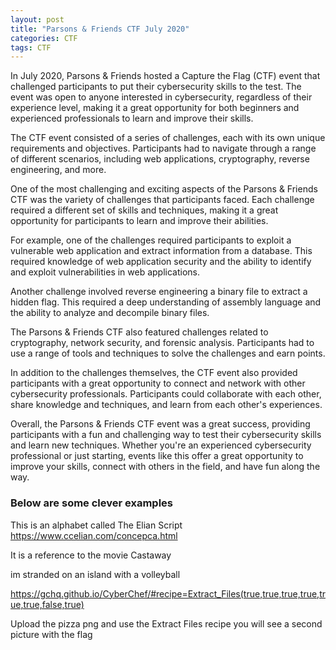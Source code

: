 ```yaml
---
layout: post
title: "Parsons & Friends CTF July 2020"
categories: CTF
tags: CTF
---
```


In July 2020, Parsons & Friends hosted a Capture the Flag (CTF) event that challenged participants to put their cybersecurity skills to the test. The event was open to anyone interested in cybersecurity, regardless of their experience level, making it a great opportunity for both beginners and experienced professionals to learn and improve their skills.

The CTF event consisted of a series of challenges, each with its own unique requirements and objectives. Participants had to navigate through a range of different scenarios, including web applications, cryptography, reverse engineering, and more.

One of the most challenging and exciting aspects of the Parsons & Friends CTF was the variety of challenges that participants faced. Each challenge required a different set of skills and techniques, making it a great opportunity for participants to learn and improve their abilities.

For example, one of the challenges required participants to exploit a vulnerable web application and extract information from a database. This required knowledge of web application security and the ability to identify and exploit vulnerabilities in web applications.

Another challenge involved reverse engineering a binary file to extract a hidden flag. This required a deep understanding of assembly language and the ability to analyze and decompile binary files.

The Parsons & Friends CTF also featured challenges related to cryptography, network security, and forensic analysis. Participants had to use a range of tools and techniques to solve the challenges and earn points.

In addition to the challenges themselves, the CTF event also provided participants with a great opportunity to connect and network with other cybersecurity professionals. Participants could collaborate with each other, share knowledge and techniques, and learn from each other's experiences.

Overall, the Parsons & Friends CTF event was a great success, providing participants with a fun and challenging way to test their cybersecurity skills and learn new techniques. Whether you're an experienced cybersecurity professional or just starting, events like this offer a great opportunity to improve your skills, connect with others in the field, and have fun along the way.

### Below are some clever examples
This is an alphabet called The Elian Script
https://www.ccelian.com/concepca.html

It is a reference to the movie Castaway

im stranded on an island with a volleyball

https://gchq.github.io/CyberChef/#recipe=Extract_Files(true,true,true,true,true,true,false,true)

Upload the pizza png and use the Extract Files recipe you will see a second picture with the flag
